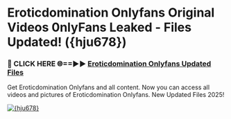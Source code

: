 # Eroticdomination Onlyfans Original Videos 0nlyFans Leaked - Files Updated! ({hju678})

<h3>🔴 CLICK HERE 🌐==►► <a href="https://tinyurl.com/ms9xzufz" rel="nofollow">Eroticdomination Onlyfans Updated Files</a></h3>

Get Eroticdomination Onlyfans and all content. Now you can access all videos and pictures of Eroticdomination Onlyfans. New Updated Files 2025!

[![{hju678}](https://i.imgur.com/PQ7UWWw.gif)](https://tinyurl.com/ms9xzufz)